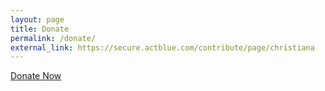 ```yaml
---
layout: page
title: Donate
permalink: /donate/
external_link: https://secure.actblue.com/contribute/page/christiana
---
```


<a href="{{site.donate_url}}" class="button">Donate Now</a>

